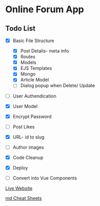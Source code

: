 # Online Forum App

## Todo List

- [x] Basic File Structure

  - [x] Post Detalis- meta info
  - [x] Routes
  - [x] Models
  - [x] EJS Templates
  - [x] Mongo
  - [x] Article Model
  - [ ] Dialog popup when Delete/ Update

* [ ] User Authendication
* [x] User Model
* [x] Encrypt Password
* [ ] Post Likes
* [x] URL- id to slug
* [ ] Author images

* [x] Code Cleanup

* [x] Deploy

* [ ] Convert into Vue Components

[Live Website](http://www.koushith.com/netlify.com)

[md Cheat Sheets](https://guides.github.com/pdfs/markdown-cheatsheet-online.pdf)
